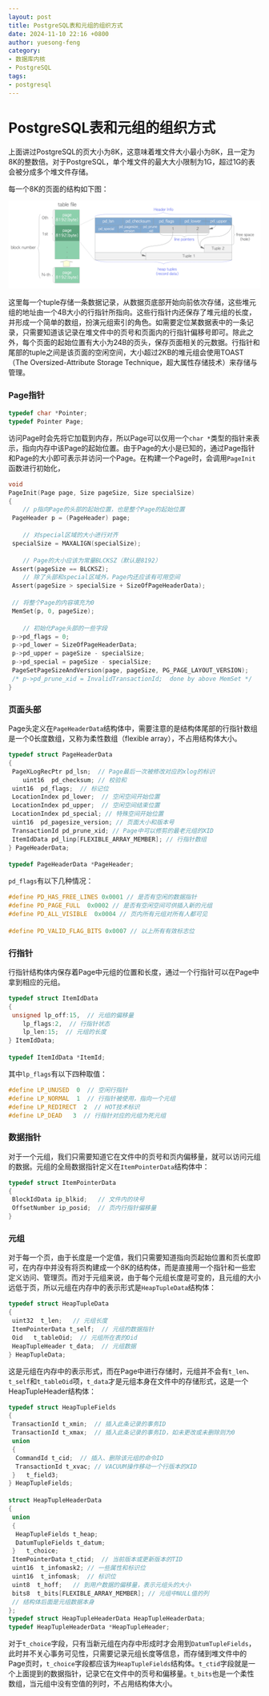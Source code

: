 ```yaml
---
layout: post
title: PostgreSQL表和元组的组织方式
date: 2024-11-10 22:16 +0800
author: yuesong-feng
category:
- 数据库内核
- PostgreSQL
tags:
- postgresql
---
```

# PostgreSQL表和元组的组织方式

上面讲过PostgreSQL的页大小为8K，这意味着堆文件大小最小为8K，且一定为8K的整数倍。对于PostgreSQL，单个堆文件的最大大小限制为1G，超过1G的表会被分成多个堆文件存储。

每一个8K的页面的结构如下图：

![page](/page.png)

这里每一个tuple存储一条数据记录，从数据页底部开始向前依次存储，这些堆元组的地址由一个4B大小的行指针所指向。这些行指针内还保存了堆元组的长度，并形成一个简单的数组，扮演元组索引的角色。如需要定位某数据表中的一条记录，只需要知道该记录在堆文件中的页号和页面内的行指针偏移号即可。除此之外，每个页面的起始位置有大小为24B的页头，保存页面相关的元数据。行指针和尾部的tuple之间是该页面的空闲空间，大小超过2KB的堆元组会使用TOAST（The Oversized-Attribute Storage Technique，超大属性存储技术）来存储与管理。

### Page指针

```c
typedef char *Pointer;
typedef Pointer Page;
```

访问Page时会先将它加载到内存，所以Page可以仅用一个`char *`类型的指针来表示，指向内存中该Page的起始位置。由于Page的大小是已知的，通过Page指针和Page的大小即可表示并访问一个Page。在构建一个Page时，会调用`PageInit`函数进行初始化，

```c
void
PageInit(Page page, Size pageSize, Size specialSize)
{
    // p指向Page的头部的起始位置，也是整个Page的起始位置
 PageHeader p = (PageHeader) page; 

    // 对special区域的大小进行对齐
 specialSize = MAXALIGN(specialSize);

    // Page的大小应该为常量BLCKSZ（默认是8192）
 Assert(pageSize == BLCKSZ);
    // 除了头部和special区域外，Page内还应该有可用空间
 Assert(pageSize > specialSize + SizeOfPageHeaderData);

 // 将整个Page的内容填充为0
 MemSet(p, 0, pageSize);

    // 初始化Page头部的一些字段
 p->pd_flags = 0;
 p->pd_lower = SizeOfPageHeaderData;
 p->pd_upper = pageSize - specialSize;
 p->pd_special = pageSize - specialSize;
 PageSetPageSizeAndVersion(page, pageSize, PG_PAGE_LAYOUT_VERSION);
 /* p->pd_prune_xid = InvalidTransactionId;  done by above MemSet */
}
```

### 页面头部

Page头定义在`PageHeaderData`结构体中，需要注意的是结构体尾部的行指针数组是一个0长度数组，又称为柔性数组（flexible array），不占用结构体大小。

```c
typedef struct PageHeaderData
{
 PageXLogRecPtr pd_lsn;  // Page最后一次被修改对应的xlog的标识
    uint16  pd_checksum; // 校验和
 uint16  pd_flags;  // 标记位
 LocationIndex pd_lower;  // 空闲空间开始位置
 LocationIndex pd_upper;  // 空闲空间结束位置
 LocationIndex pd_special; // 特殊空间开始位置
 uint16  pd_pagesize_version; // 页面大小和版本号
 TransactionId pd_prune_xid; // Page中可以修剪的最老元组的XID
 ItemIdData pd_linp[FLEXIBLE_ARRAY_MEMBER]; // 行指针数组
} PageHeaderData;

typedef PageHeaderData *PageHeader;
```

`pd_flags`有以下几种情况：

```c
#define PD_HAS_FREE_LINES 0x0001 // 是否有空闲的数据指针
#define PD_PAGE_FULL  0x0002 // 是否有空闲空间可供插入新的元组
#define PD_ALL_VISIBLE  0x0004 // 页内所有元组对所有人都可见

#define PD_VALID_FLAG_BITS 0x0007 // 以上所有有效标志位
```

### 行指针

行指针结构体内保存着Page中元组的位置和长度，通过一个行指针可以在Page中拿到相应的元组。

```c
typedef struct ItemIdData
{
 unsigned lp_off:15,  // 元组的偏移量
    lp_flags:2,  // 行指针状态
    lp_len:15;  // 元组的长度
} ItemIdData;

typedef ItemIdData *ItemId;
```

其中`lp_flags`有以下四种取值：

```c
#define LP_UNUSED  0  // 空闲行指针
#define LP_NORMAL  1  // 行指针被使用，指向一个元组
#define LP_REDIRECT  2  // HOT技术标识
#define LP_DEAD   3  // 行指针对应的元组为死元组
```

### 数据指针

对于一个元组，我们只需要知道它在文件中的页号和页内偏移量，就可以访问元组的数据。元组的全局数据指针定义在`ItemPointerData`结构体中：

```c
typedef struct ItemPointerData
{
 BlockIdData ip_blkid;   // 文件内的块号
 OffsetNumber ip_posid;  // 页内行指针偏移量
}
```

### 元组

对于每一个页，由于长度是一个定值，我们只需要知道指向页起始位置和页长度即可，在内存中并没有将页构建成一个8K的结构体，而是直接用一个指针和一些宏定义访问、管理页。而对于元组来说，由于每个元组长度是可变的，且元组的大小远低于页，所以元组在内存中的表示形式是`HeapTupleData`结构体：

```c
typedef struct HeapTupleData
{
 uint32  t_len;   // 元组长度
 ItemPointerData t_self;  // 元组的数据指针
 Oid   t_tableOid;  // 元组所在表的Oid
 HeapTupleHeader t_data;  // 元组数据
} HeapTupleData;
```

这是元组在内存中的表示形式，而在Page中进行存储时，元组并不会有`t_len`、`t_self`和`t_tableOid`项，`t_data`才是元组本身在文件中的存储形式，这是一个HeapTupleHeader结构体：

```c
typedef struct HeapTupleFields
{
 TransactionId t_xmin;  // 插入此条记录的事务ID
 TransactionId t_xmax;  // 插入此条记录的事务ID，如未更改或未删除则为0
 union
 {
  CommandId t_cid;  // 插入、删除该元组的命令ID
  TransactionId t_xvac; // VACUUM操作移动一个行版本的XID
 }   t_field3;
} HeapTupleFields;

struct HeapTupleHeaderData
{
 union
 {
  HeapTupleFields t_heap;
  DatumTupleFields t_datum;
 }   t_choice;
 ItemPointerData t_ctid;  // 当前版本或更新版本的TID
 uint16  t_infomask2; // 一些属性和标识位
 uint16  t_infomask;  // 标识位
 uint8  t_hoff;   // 到用户数据的偏移量，表示元组头的大小
 bits8  t_bits[FLEXIBLE_ARRAY_MEMBER]; // 元组中NULL值的列
 // 结构体后面是元组数据本身
};
typedef struct HeapTupleHeaderData HeapTupleHeaderData;
typedef HeapTupleHeaderData *HeapTupleHeader;
```

对于`t_choice`字段，只有当新元组在内存中形成时才会用到`DatumTupleFields`，此时并不关心事务可见性，只需要记录元组长度等信息，而存储到堆文件中的Page页时，`t_choice`字段都应该为`HeapTupleFields`结构体。`t_ctid`字段就是一个上面提到的数据指针，记录它在文件中的页号和偏移量。`t_bits`也是一个柔性数组，当元组中没有空值的列时，不占用结构体大小。
